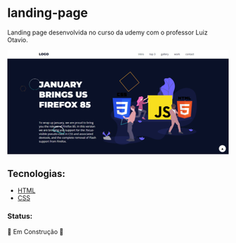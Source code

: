 # landing-page

<p> Landing page desenvolvida no curso da udemy com o professor Luiz Otavio.</p>

<img src="assets/images/preview-landing-page.png" alt="preview do site landing page">

## Tecnologias:

<ul>
   <li><a href="https://www.w3schools.com/html/">HTML</a>
   <li><a href="https://www.w3schools.com/css/">CSS</a>
</ul>

### Status:
<p>🚧 Em Construção 🚧</p>

